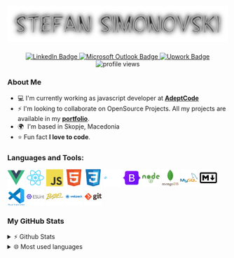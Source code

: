 <h1 align="center">
  <img src="./logo.gif" alt="Stefan Simonovski" />
</h1>

<div align="center">
	<a href="https://www.linkedin.com/in/s-simonovski">
		<img src="https://img.shields.io/badge/LinkedIn-0077B5?style=for-the-badge&logo=linkedin" alt="LinkedIn Badge"/>
	</a>
  <a href="mailto:s.simonovski@hotmail.com">
		<img src="https://img.shields.io/badge/Microsoft_Outlook-0078D4?style=for-the-badge&logo=microsoft-outlook" alt="Microsoft Outlook Badge"/>
	</a>
  <a href="https://www.upwork.com/freelancers/~014fbecd12ae0c875d">
		<img src="https://img.shields.io/badge/UpWork-6FDA44?style=for-the-badge&logo=Upwork" alt="Upwork Badge"/>
	</a>
  <a>
	<img src="https://komarev.com/ghpvc/?username=stefansimonovski&style=for-the-badge" alt="profile views"/>
  </a>
</div>

### About Me

- 💻 I'm currently working as javascript developer at <b><a href="https://www.linkedin.com/company/adept-code" target="_blank">AdeptCode</a></b>
- ⚡ I'm looking to collaborate on OpenSource Projects. All my projects are available in my <b><a href="https://stefansimonovski.github.io/" target="_blank">portfolio</a></b>.
- 🌍  I'm based in Skopje, Macedonia
- ⭐ Fun fact <b>I love to code</b>.

### Languages and Tools:

<p align="left">
  <img src="https://github.com/devicons/devicon/blob/master/icons/vuejs/vuejs-original.svg" alt="vuejs" width="40" height="40"/>
  <img src="https://github.com/devicons/devicon/blob/master/icons/react/react-original.svg" alt="react" width="40" height="40"/>
  <img src="https://github.com/devicons/devicon/blob/master/icons/javascript/javascript-original.svg" alt="javascript" width="40" height="40"/>
  <img src="https://github.com/devicons/devicon/blob/master/icons/html5/html5-original.svg" alt="html5" width="40" height="40"/>
  <img src="https://github.com/devicons/devicon/blob/master/icons/css3/css3-original.svg" alt="css3" width="40" height="40"/>
  <img src="https://github.com/devicons/devicon/blob/master/icons/tailwindcss/tailwindcss-original-wordmark.svg" alt="tailwindcss" width="40" height="40"/>
  <img src="https://github.com/devicons/devicon/blob/master/icons/bootstrap/bootstrap-original.svg" alt="bootstrap" width="40" height="40"/>
  <img src="https://github.com/devicons/devicon/blob/master/icons/nodejs/nodejs-plain-wordmark.svg" alt="nodejs" width="40" height="40"/>
  <img src="https://github.com/devicons/devicon/blob/master/icons/mongodb/mongodb-original-wordmark.svg" alt="mongodb" width="40" height="40"/>
  <img src="https://github.com/devicons/devicon/blob/master/icons/mysql/mysql-original-wordmark.svg" alt="mysql" width="40" height="40"/>
  <img src="https://github.com/devicons/devicon/blob/master/icons/markdown/markdown-original.svg" alt="markdown" width="40" height="40"/>
  <img src="https://github.com/devicons/devicon/blob/master/icons/vscode/vscode-original-wordmark.svg" alt="vscode" width="40" height="40"/>
  <img src="https://github.com/devicons/devicon/blob/master/icons/eslint/eslint-original-wordmark.svg" alt="eslint" width="40" height="40"/>
  <img src="https://github.com/devicons/devicon/blob/master/icons/babel/babel-original.svg" alt="babel" width="40" height="40"/>
  <img src="https://github.com/devicons/devicon/blob/master/icons/webpack/webpack-original-wordmark.svg" alt="webpack" width="40" height="40"/>
  <img src="https://github.com/devicons/devicon/blob/master/icons/git/git-original-wordmark.svg" alt="git" width="40" height="40"/>

</p>

### My GitHub Stats

<details>
  <summary>⚡ Github Stats</summary>
  <br>
  <img src="https://github-readme-stats.vercel.app/api?username=stefansimonovski&show_icons=true" alt="Stefan Simonovski Github Stats" />
</details>

<details>
  <summary>🌐 Most used languages</summary>
  <br>
  <img src="https://github-readme-stats.vercel.app/api/top-langs/?username=stefansimonovski" alt="Oops, something went wrong with most used languages graph. Sorry!" />
  </br>
  <b>Note</b> Top languages is only a metric of the languages my public code consist of and does not reflect experience or skill level.
</details>
